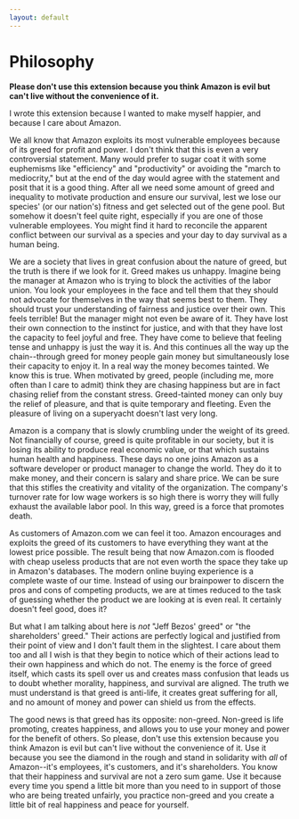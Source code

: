 ```yaml
---
layout: default
---
```

# Philosophy

**Please don't use this extension because you think Amazon is evil but can't live without the convenience of it.**

I wrote this extension because I wanted to make myself happier, and because I care about Amazon.

We all know that Amazon exploits its most vulnerable employees because of its greed for profit and power. I don't think that this is even a very controversial statement. Many would prefer to sugar coat it with some euphemisms like "efficiency" and "productivity" or avoiding the "march to mediocrity," but at the end of the day would agree with the statement and posit that it is a good thing. After all we need some amount of greed and inequality to motivate production and ensure our survival, lest we lose our species' (or our nation's) fitness and get selected out of the gene pool. But somehow it doesn't feel quite right, especially if you are one of those vulnerable employees. You might find it hard to reconcile the apparent conflict between our survival as a species and your day to day survival as a human being. 

We are a society that lives in great confusion about the nature of greed, but the truth is there if we look for it. Greed makes us unhappy. Imagine being the manager at Amazon who is trying to block the activities of the labor union. You look your employees in the face and tell them that they should not advocate for themselves in the way that seems best to them. They should trust your understanding of fairness and justice over their own. This feels terrible! But the manager might not even be aware of it. They have lost their own connection to the instinct for justice, and with that they have lost the capacity to feel joyful and free. They have come to believe that feeling tense and unhappy is just the way it is. And this continues all the way up the chain--through greed for money people gain money but simultaneously lose their capacity to enjoy it. In a real way the money becomes tainted. We know this is true. When motivated by greed, people (including me, more often than I care to admit) think they are chasing happiness but are in fact chasing relief from the constant stress. Greed-tainted money can only buy the relief of pleasure, and that is quite temporary and fleeting. Even the pleasure of living on a superyacht doesn't last very long.

Amazon is a company that is slowly crumbling under the weight of its greed. Not financially of course, greed is quite profitable in our society, but it is losing its ability to produce real economic value, or that which sustains human health and happiness. These days no one joins Amazon as a software developer or product manager to change the world. They do it to make money, and their concern is salary and share price. We can be sure that this stifles the creativity and vitality of the organization. The company's turnover rate for low wage workers is so high there is worry they will fully exhaust the available labor pool. In this way, greed is a force that promotes death.

As customers of Amazon.com we can feel it too. Amazon encourages and exploits the greed of its customers to have everything they want at the lowest price possible. The result being that now Amazon.com is flooded with cheap useless products that are not even worth the space they take up in Amazon's databases. The modern online buying experience is a complete waste of our time. Instead of using our brainpower to discern the pros and cons of competing products, we are at times reduced to the task of guessing whether the product we are looking at is even real. It certainly doesn't feel good, does it?

But what I am talking about here is _not_ "Jeff Bezos' greed" or "the shareholders' greed." Their actions are perfectly logical and justified from their point of view and I don't fault them in the slightest. I care about them too and all I wish is that they begin to notice which of their actions lead to their own happiness and which do not. The enemy is the force of greed itself, which casts its spell over us and creates mass confusion that leads us to doubt whether morality, happiness, and survival are aligned. The truth we must understand is that greed is anti-life, it creates great suffering for all, and no amount of money and power can shield us from the effects.

The good news is that greed has its opposite: non-greed. Non-greed is life promoting, creates happiness, and allows you to use your money and power for the benefit of others. So please, don't use this extension because you think Amazon is evil but can't live without the convenience of it. Use it because you see the diamond in the rough and stand in solidarity with _all_ of Amazon--it's employees, it's customers, and it's shareholders. You know that their happiness and survival are not a zero sum game. Use it because every time you spend a little bit more than you need to in support of those who are being treated unfairly, you practice non-greed and you create a little bit of real happiness and peace for yourself. 


